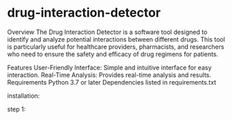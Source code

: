 # drug-interaction-detector
Overview
The Drug Interaction Detector is a software tool designed to identify and analyze potential interactions between different drugs. This tool is particularly useful for healthcare providers, pharmacists, and researchers who need to ensure the safety and efficacy of drug regimens for patients.

Features
User-Friendly Interface: Simple and intuitive interface for easy interaction.
Real-Time Analysis: Provides real-time analysis and results.
Requirements
Python 3.7 or later
Dependencies listed in requirements.txt

installation:

step 1: 

